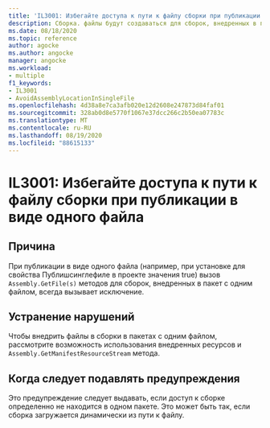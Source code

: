 ```yaml
---
title: 'IL3001: Избегайте доступа к пути к файлу сборки при публикации в виде одного файла'
description: Сборка. файлы будут создаваться для сборок, внедренных в приложение с одним файлом
ms.date: 08/18/2020
ms.topic: reference
author: agocke
ms.author: angocke
manager: angocke
ms.workload:
- multiple
f1_keywords:
- IL3001
- AvoidAssemblyLocationInSingleFile
ms.openlocfilehash: 4d38a8e7ca3afb020e12d2608e247873d84faf01
ms.sourcegitcommit: 328ab0d8e5770f1067e37dcc266c2b50ea07783c
ms.translationtype: MT
ms.contentlocale: ru-RU
ms.lasthandoff: 08/19/2020
ms.locfileid: "88615133"
---
```

# <a name="il3001-avoid-accessing-assembly-file-path-when-publishing-as-a-single-file"></a>IL3001: Избегайте доступа к пути к файлу сборки при публикации в виде одного файла

## <a name="cause"></a>Причина

При публикации в виде одного файла (например, при установке для свойства Публишсинглефиле в проекте значения true) вызов `Assembly.GetFile(s)` методов для сборок, внедренных в пакет с одним файлом, всегда вызывает исключение.

## <a name="how-to-fix-violations"></a>Устранение нарушений

Чтобы внедрить файлы в сборки в пакетах с одним файлом, рассмотрите возможность использования внедренных ресурсов и `Assembly.GetManifestResourceStream` метода.

## <a name="when-to-suppress-warnings"></a>Когда следует подавлять предупреждения

Это предупреждение следует выдавать, если доступ к сборке определенно не находится в одном пакете. Это может быть так, если сборка загружается динамически из пути к файлу.
